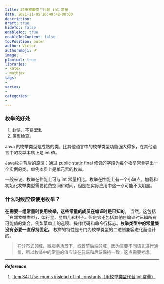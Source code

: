 ```yaml
---
title: 34用枚举类型代替 int 常量
date: 2021-11-05T16:49:42+08:00
description:
draft: true
hideToc: false
enableToc: true
enableTocContent: false
tocPosition: outer
author: Victor
authorEmoji: 🪶
image:
plantuml: true
libraries:
- katex
- mathjax
tags:
-
series:
-
categories:
-
---
```




### 枚举的好处

1. 封装，不易混乱
2. 类型检查。

Java 的枚举类型是成熟的类，比其他语言中的枚举类型功能强大得多，在其他语言中的枚举本质上是 int 值。

Java枚举背后的原理：通过 public static final 修饰的字段为每个枚举常量导出一个实例的类。单例本质上是单元素的枚举。

一般来说，枚举在性能上可与 int 常量相比。枚举在性能上有一个小缺点，加载和初始化枚举类型需要花费空间和时间，但是在实际应用中这一点可能不太明显。



### 什么时候应该使用枚举？

**在需要一组常量时使用枚举，这些常量的成员在编译时是已知的。** 当然，这包括「自然枚举类型」，如行星、星期几和棋子。但是它还包括其他在编译时已知所有可能值的集合，例如菜单上的选项、操作代码和命令行标志。**枚举类型中的常量集没有必要一直保持固定。** 枚举的特性是专门为枚举类型的二进制兼容进化而设计的。

> 在分布式领域，微服务场景下，或者前后端领域，因为需要不同语言进行通信，所以枚举中的常量的值应该在前端和后端保持一致，这点需要考虑。



---

***Reference***:

1. [Item 34: Use enums instead of int constants（用枚举类型代替 int 常量）](https://github.com/clxering/Effective-Java-3rd-edition-Chinese-English-bilingual/blob/dev/Chapter-6/Chapter-6-Item-34-Use-enums-instead-of-int-constants.md)
